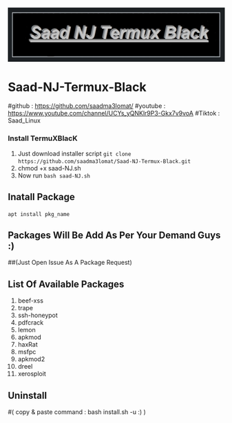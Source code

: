 ![logo](https://github.com/saadma3lomat/Saad-NJ-Termux-Black/blob/main/Saad-NJ.jpg)
# Saad-NJ-Termux-Black
#github : https://github.com/saadma3lomat/
#youtube : https://www.youtube.com/channel/UCYs_yQNKlr9P3-Gkx7v9voA
#Tiktok : Saad_Linux

### Install TermuXBlacK
1. Just download installer script `git clone https://github.com/saadma3lomat/Saad-NJ-Termux-Black.git`
2. chmod +x saad-NJ.sh
3. Now run `bash saad-NJ.sh`


## Inatall Package 
`apt install pkg_name`

## Packages Will Be Add As Per Your Demand Guys :)
##(Just Open Issue As A Package Request)

## List Of Available Packages
1. beef-xss
2. trape
3. ssh-honeypot
4. pdfcrack
5. lemon
6. apkmod
7. haxRat
8. msfpc
9. apkmod2
10. dreel
11. xerosploit

## Uninstall
#( copy & paste command  :      bash install.sh -u      :)    )
